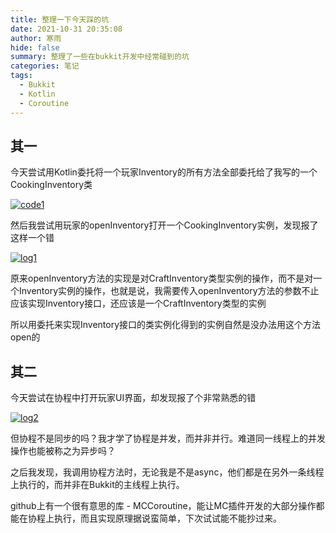 ```yaml
---
title: 整理一下今天踩的坑
date: 2021-10-31 20:35:08
author: 寒雨
hide: false
summary: 整理了一些在bukkit开发中经常碰到的坑
categories: 笔记
tags:
  - Bukkit
  - Kotlin
  - Coroutine
---
```


## 其一

今天尝试用Kotlin委托将一个玩家Inventory的所有方法全部委托给了我写的一个CookingInventory类

[![code1](https://camo.githubusercontent.com/55bf43db7aba95bd5ace9c7366cc2ec8e23b8ef3933ecffb5b51287fab56b7c4/68747470733a2f2f67697465652e636f6d2f636f6c647261696e2d6d6f726f2f696d616765735f6265642f7261772f6d61737465722f696d616765732f636f6465312e706e67)](https://camo.githubusercontent.com/55bf43db7aba95bd5ace9c7366cc2ec8e23b8ef3933ecffb5b51287fab56b7c4/68747470733a2f2f67697465652e636f6d2f636f6c647261696e2d6d6f726f2f696d616765735f6265642f7261772f6d61737465722f696d616765732f636f6465312e706e67)

然后我尝试用玩家的openInventory打开一个CookingInventory实例，发现报了这样一个错

[![log1](https://camo.githubusercontent.com/7f2c69bf1260d9b8abac702d8bc11bd43a88ffcb60667faceb3e1eb57c7b6215/68747470733a2f2f67697465652e636f6d2f636f6c647261696e2d6d6f726f2f696d616765735f6265642f7261772f6d61737465722f696d616765732f6c6f67312e706e67)](https://camo.githubusercontent.com/7f2c69bf1260d9b8abac702d8bc11bd43a88ffcb60667faceb3e1eb57c7b6215/68747470733a2f2f67697465652e636f6d2f636f6c647261696e2d6d6f726f2f696d616765735f6265642f7261772f6d61737465722f696d616765732f6c6f67312e706e67)

原来openInventory方法的实现是对CraftInventory类型实例的操作，而不是对一个Inventory实例的操作，也就是说，我需要传入openInventory方法的参数不止应该实现Inventory接口，还应该是一个CraftInventory类型的实例

所以用委托来实现Inventory接口的类实例化得到的实例自然是没办法用这个方法open的

## 其二

今天尝试在协程中打开玩家UI界面，却发现报了个非常熟悉的错

[![log2](https://camo.githubusercontent.com/726d3f1aca9a78f563c95d2ded12860d7e39c4cf5483ec591ca82bce2d514a11/68747470733a2f2f67697465652e636f6d2f636f6c647261696e2d6d6f726f2f696d616765735f6265642f7261772f6d61737465722f696d616765732f6c6f67322e706e67)](https://camo.githubusercontent.com/726d3f1aca9a78f563c95d2ded12860d7e39c4cf5483ec591ca82bce2d514a11/68747470733a2f2f67697465652e636f6d2f636f6c647261696e2d6d6f726f2f696d616765735f6265642f7261772f6d61737465722f696d616765732f6c6f67322e706e67)

但协程不是同步的吗？我才学了协程是并发，而并非并行。难道同一线程上的并发操作也能被称之为异步吗？

之后我发现，我调用协程方法时，无论我是不是async，他们都是在另外一条线程上执行的，而并非在Bukkit的主线程上执行。

github上有一个很有意思的库 - MCCoroutine，能让MC插件开发的大部分操作都能在协程上执行，而且实现原理据说蛮简单，下次试试能不能抄过来。